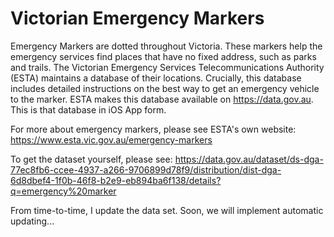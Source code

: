 Victorian Emergency Markers
=========

Emergency Markers are dotted throughout Victoria. These markers help the emergency services find places that have no fixed address, such as parks and trails. The Victorian Emergency Services Telecommunications Authority (ESTA) maintains a database of their locations. Crucially, this database includes detailed instructions on the best way to get an emergency vehicle to the marker. ESTA makes this database available on https://data.gov.au. This is that database in iOS App form.

For more about emergency markers, please see ESTA's own website: https://www.esta.vic.gov.au/emergency-markers

To get the dataset yourself, please see: https://data.gov.au/dataset/ds-dga-77ec8fb6-ccee-4937-a266-9706899d78f9/distribution/dist-dga-6d8dbef4-1f0b-46f8-b2e9-eb894ba6f138/details?q=emergency%20marker

From time-to-time, I update the data set. Soon, we will implement automatic updating...
